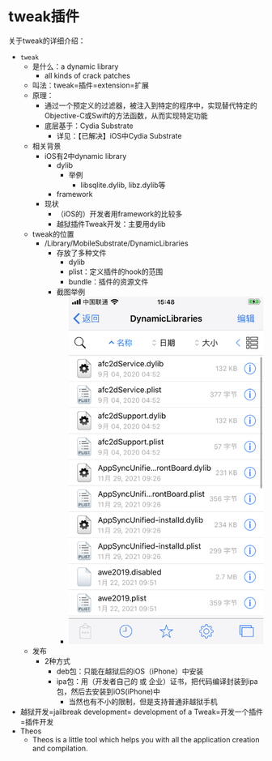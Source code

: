 # tweak插件

关于tweak的详细介绍：

* `tweak`
  * 是什么：a dynamic library
    * all kinds of crack patches
  * 叫法：tweak=插件=extension=扩展
  * 原理：
    * 通过一个预定义的过滤器，被注入到特定的程序中，实现替代特定的Objective-C或Swift的方法函数，从而实现特定功能
    * 底层基于：Cydia Substrate
      * 详见：【已解决】iOS中Cydia Substrate
  * 相关背景
    * iOS有2中dynamic library
      * dylib
        * 举例
          * libsqlite.dylib, libz.dylib等
      * framework
    * 现状
      * （iOS的）开发者用framework的比较多
      * 越狱插件Tweak开发：主要用dylib
  * tweak的位置
    * /Library/MobileSubstrate/DynamicLibraries
      * 存放了多种文件
        * dylib
        * plist：定义插件的hook的范围
        * bundle：插件的资源文件
      * 截图举例
        * ![dynamicLibraries_dylibs](../assets/img/dynamicLibraries_dylibs.jpg)
  * 发布
    * 2种方式
      * deb包：只能在越狱后的iOS（iPhone）中安装
      * ipa包：用（开发者自己的 或 企业）证书，把代码编译封装到ipa包，然后去安装到iOS(iPhone)中
        * 当然也有不小的限制，但是支持普通非越狱手机
* 越狱开发=jailbreak development= development of a Tweak=开发一个插件=插件开发
* Theos
  * Theos is a little tool which helps you with all the application creation and compilation.
